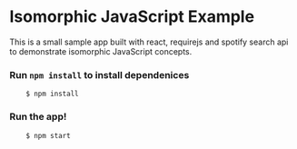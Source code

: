 Isomorphic JavaScript Example
===================

This is a small sample app built with react, requirejs and spotify search api to demonstrate isomorphic JavaScript concepts.

### Run `npm install` to install dependenices
		$ npm install

### Run the app!
		$ npm start
